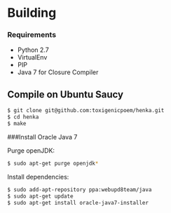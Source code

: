 # Building

### Requirements

* Python 2.7
* VirtualEnv
* PIP
* Java 7 for Closure Compiler

## Compile on Ubuntu Saucy

```bash
$ git clone git@github.com:toxigenicpoem/henka.git
$ cd henka
$ make
```

###Install Oracle Java 7

Purge openJDK:
```bash
$ sudo apt-get purge openjdk*
```

Install dependencies:
```bash
$ sudo add-apt-repository ppa:webupd8team/java
$ sudo apt-get update
$ sudo apt-get install oracle-java7-installer
```
